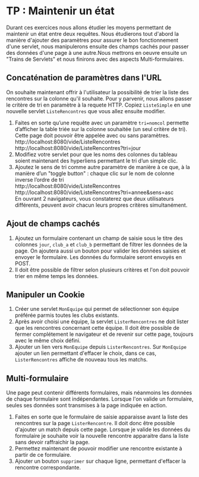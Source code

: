# TP : Maintenir un état

Durant ces exercices nous allons étudier les moyens permettant de maintenir un état entre deux requêtes. 
Nous étudierons tout d'abord la manière d'ajouter des paramètres pour assurer le bon fonctionnement d'une servlet, nous manipulerons ensuite des champs cachés pour passer des données d'une page à une autre.Nous mettrons en oeuvre ensuite un "Trains de Servlets" et nous finirons avec des aspects Multi-formulaires.

## Concaténation de paramètres dans l'URL

On souhaite maintenant offrir à l'utilisateur la possibilité de trier la liste des rencontres sur la colonne qu'il souhaite. Pour y parvenir, nous allons passer le critère de tri en paramètre à la requete HTTP. Copiez `ListeSimple` en une nouvelle servlet `ListeRencontres` que vous allez ensuite modifier.

1. Faites en sorte qu’une requête avec un paramètre `tri=nomcol` permette d’afficher la table triée sur la colonne souhaitée
(un seul critère de tri). Cette page doit pouvoir être appelée avec ou sans paramètres.  
http://localhost:8080/vide/ListeRencontres  
http://localhost:8080/vide/ListeRencontres?tri=jour  
1. Modifiez votre servlet pour que les noms des colonnes du tableau soient maintenant des hyperliens permettant le tri d’un simple clic.
1. Ajoutez le sens de tri comme autre paramètre de manière à ce que, à la manière d’un "toggle button" : chaque clic sur le nom de colonne inverse l’ordre de tri  
http://localhost:8080/vide/ListeRencontres  
http://localhost:8080/vide/ListeRencontres?tri=annee&sens=asc  
En ouvrant 2 navigateurs, vous constaterez que deux utilisateurs différents, peuvent avoir chacun leurs propres critères simultanément.


## Ajout de champs cachés

1. Ajoutez un formulaire contenant un champ de saisie sous le titre des colonnes `jour`, `club_a` et `club_b` permettant de filtrer les données de la page. On ajoutera aussi un bouton pour valider les données saisies et envoyer le formulaire. Les données du formulaire seront envoyés en POST.
1. Il doit être possible de filtrer selon plusieurs critères et l'on doit pouvoir trier en même temps les données.

## Manipuler un Cookie

1. Créer une servlet `MonEquipe` qui permet de sélectionner son équipe préférée parmis toutes les clubs existants.
1. Après avoir choisi une équipe, la servlet `ListerRencontres` ne doit lister que les rencontres concernant cette équipe. Il doit être possible de fermer complétement le navigateur et de revenir sur cette page, toujours avec le même choix défini.
1. Ajouter un lien vers `MonEquipe` depuis `ListerRencontres`. Sur `MonEquipe` ajouter un lien permettant d'effacer le choix, dans ce cas, `ListerRencontres` affiche de nouveau tous les matchs.

## Multi-formulaire

Une page peut contenir différents formulaires, mais néanmoins les données de chaque formulaire sont indépendantes. Lorsque l'on valide un formulaire, seules ses données sont transmises à la page indiquée en action.

1. Faites en sorte que le formulaire de saisie apparaisse avant la liste des rencontres sur la page `ListerRencontre`. Il doit donc être possible d'ajouter un match depuis cette page. Lorsque je valide les données du formulaire je souhaite voir la nouvelle rencontre apparaitre dans la liste sans devoir raffraichir la page.
1. Permettez maintenant de pouvoir modifier une rencontre existante à partir de ce formulaire.
1. Ajouter un bouton `supprimer` sur chaque ligne, permettant d'effacer la rencontre correspondante.

